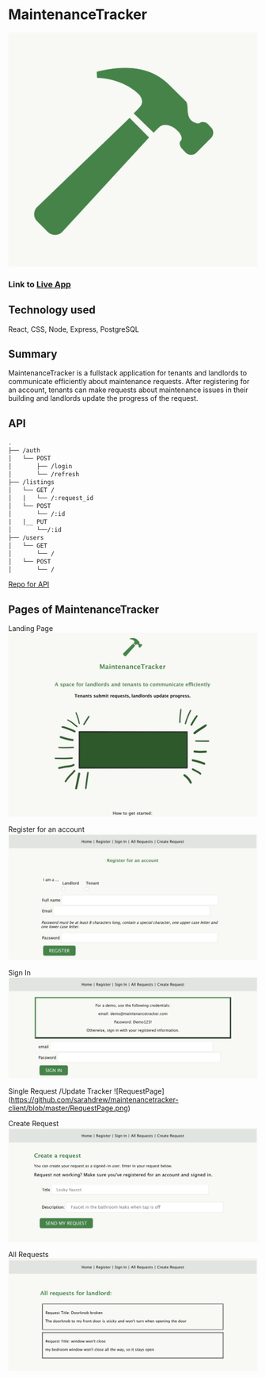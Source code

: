 # MaintenanceTracker

![Logo](https://github.com/sarahdrew/maintenancetracker-client/blob/master/smaller-logo.png)

### Link to [Live App](https://sarahs-maintenancetracker-client.now.sh/)

## Technology used 
React, CSS, Node, Express, PostgreSQL



## Summary
MaintenanceTracker is a fullstack application for tenants and landlords to communicate efficiently about maintenance requests. After registering for an account, tenants can make requests about maintenance issues in their building and landlords update the progress of the request.


## API

``` /api
.
├── /auth
│   └── POST
│       ├── /login
│       └── /refresh
├── /listings
│   └── GET /
│   |   └── /:request_id
│   └── POST
│       └── /:id
|   |__ PUT
│       └──/:id
├── /users
│   └── GET
│       └── /
│   └── POST
│       └── /
```

[Repo for API](https://github.com/sarahdrew/maintenancetracker-server)

## Pages of MaintenanceTracker

Landing Page
![LandingPage](https://github.com/sarahdrew/maintenancetracker-client/blob/master/LandingPage.png)


Register for an account
![Register](https://github.com/sarahdrew/maintenancetracker-client/blob/master/Register.png)

Sign In
![SignIn](https://github.com/sarahdrew/maintenancetracker-client/blob/master/SignIn.png)

Single Request /Update Tracker
![RequestPage] (https://github.com/sarahdrew/maintenancetracker-client/blob/master/RequestPage.png)


Create Request
![CreateRequest](https://github.com/sarahdrew/maintenancetracker-client/blob/master/CreateRequest.png)

All Requests
![AllRequests](https://github.com/sarahdrew/maintenancetracker-client/blob/master/AllRequests.png)
